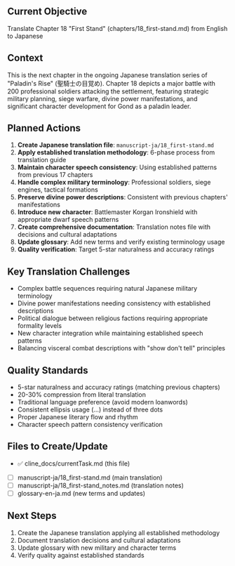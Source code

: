## Current Objective
Translate Chapter 18 "First Stand" (chapters/18_first-stand.md) from English to Japanese

## Context
This is the next chapter in the ongoing Japanese translation series of "Paladin's Rise" (聖騎士の目覚め). Chapter 18 depicts a major battle with 200 professional soldiers attacking the settlement, featuring strategic military planning, siege warfare, divine power manifestations, and significant character development for Gond as a paladin leader.

## Planned Actions
1. **Create Japanese translation file**: `manuscript-ja/18_first-stand.md`
2. **Apply established translation methodology**: 6-phase process from translation guide
3. **Maintain character speech consistency**: Using established patterns from previous 17 chapters
4. **Handle complex military terminology**: Professional soldiers, siege engines, tactical formations
5. **Preserve divine power descriptions**: Consistent with previous chapters' manifestations
6. **Introduce new character**: Battlemaster Korgan Ironshield with appropriate dwarf speech patterns
7. **Create comprehensive documentation**: Translation notes file with decisions and cultural adaptations
8. **Update glossary**: Add new terms and verify existing terminology usage
9. **Quality verification**: Target 5-star naturalness and accuracy ratings

## Key Translation Challenges
- Complex battle sequences requiring natural Japanese military terminology
- Divine power manifestations needing consistency with established descriptions
- Political dialogue between religious factions requiring appropriate formality levels
- New character integration while maintaining established speech patterns
- Balancing visceral combat descriptions with "show don't tell" principles

## Quality Standards
- 5-star naturalness and accuracy ratings (matching previous chapters)
- 20-30% compression from literal translation
- Traditional language preference (avoid modern loanwords)
- Consistent ellipsis usage (…) instead of three dots
- Proper Japanese literary flow and rhythm
- Character speech pattern consistency verification

## Files to Create/Update
- ✅ cline_docs/currentTask.md (this file)
- [ ] manuscript-ja/18_first-stand.md (main translation)
- [ ] manuscript-ja/18_first-stand_notes.md (translation notes)
- [ ] glossary-en-ja.md (new terms and updates)

## Next Steps
1. Create the Japanese translation applying all established methodology
2. Document translation decisions and cultural adaptations
3. Update glossary with new military and character terms
4. Verify quality against established standards
